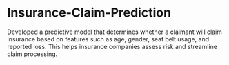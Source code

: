 # Insurance-Claim-Prediction

Developed a predictive model that determines whether a claimant will claim insurance based on features such as age, gender, seat belt usage, and reported loss. This helps insurance companies assess risk and streamline claim processing.
